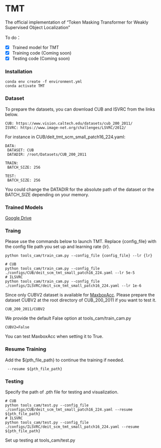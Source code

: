 # TMT
The official implementation of “Token Masking Transformer for Weakly Supervised Object Localization”

To do：
- [x] Trained model for TMT
- [x] Training code (Coming soon)
- [x] Testing code (Coming soon)

### Installation
```
conda env create -f environment.yml
conda activate TMT
```
### Dataset
To prepare the datasets, you can download CUB and ISVRC from the links below. 
```
CUB: https://www.vision.caltech.edu/datasets/cub_200_2011/
ISVRC: https://www.image-net.org/challenges/LSVRC/2012/
```

For instance in CUB/deit_tmt_scm_small_patch16_224.yaml:
```
DATA:
 DATASET: CUB
 DATADIR: /root/Datasets/CUB_200_2011

TRAIN:
 BATCH_SIZE: 256

TEST:
 BATCH_SIZE: 256
```
You could change the DATADIR for the absolute path of the dataset or the BATCH_SIZE depending on your memory.

### Trained Models
[Google Drive](https://drive.google.com/drive/folders/1S4aXhPRpOmQjIop7tkZxC5FD-hkXBHbj?usp=drive_link)

### Traing
Please use the commands below to launch TMT. Replace {config_file} with the config file path you set up and learning rate {lr}.
```
python tools_cam/train_cam.py --config_file {config_file} --lr {lr}
```
```
# CUB
python tools_cam/train_cam.py --config_file ./configs/CUB/deit_scm_tmt_small_patch16_224.yaml --lr 5e-5
# ILSVRC
python tools_cam/train_cam.py --config_file ./configs/ILSVRC/deit_scm_tmt_small_patch16_224.yaml --lr 1e-6
```
Since only CUBV2 dataset is available for [MaxboxAcc](https://github.com/clovaai/wsolevaluation).
Please prepare the dataset CUBV2 at the root directory of CUB_200_2011 if you want to test it.
```
CUB_200_2011/CUBV2
```
We provide the default False option at tools_cam/train_cam.py
```
CUBV2=False
```
You can test MaxboxAcc when setting it to True.

### Resume Training
Add the ${pth_file_path} to continue the training if needed.
```
 --resume ${pth_file_path}
```

### Testing
Specify the path of .pth file for testing and visualization. 
```
# CUB
python tools_cam/test.py --config_file ./configs/CUB/deit_scm_tmt_small_patch16_224.yaml --resume ${pth_file_path}
# ILSVRC
python tools_cam/test.py --config_file ./configs/ILSVRC/deit_scm_tmt_small_patch16_224.yaml --resume ${pth_file_path}
```
Set up testing at tools_cam/test.py


